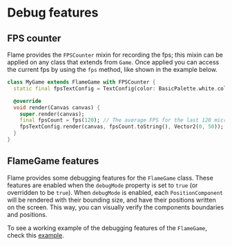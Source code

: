 # Debug features

## FPS counter

Flame provides the `FPSCounter` mixin for recording the fps; this mixin can be applied on any class
that extends from `Game`. Once applied you can access the current fps by using the `fps` method,
like shown in the example below.

```dart
class MyGame extends FlameGame with FPSCounter {
  static final fpsTextConfig = TextConfig(color: BasicPalette.white.color);

  @override
  void render(Canvas canvas) {
    super.render(canvas);
    final fpsCount = fps(120); // The average FPS for the last 120 microseconds.
    fpsTextConfig.render(canvas, fpsCount.toString(), Vector2(0, 50));
  }
}
```

## FlameGame features

Flame provides some debugging features for the `FlameGame` class. These features are enabled when
the `debugMode` property is set to `true` (or overridden to be `true`).
When `debugMode` is enabled, each `PositionComponent` will be rendered with their bounding size, and
have their positions written on the screen. This way, you can visually verify the components
boundaries and positions.

To see a working example of the debugging features of the `FlameGame`, check this
[example](https://github.com/flame-engine/flame/blob/main/examples/lib/stories/components/debug_example.dart).
